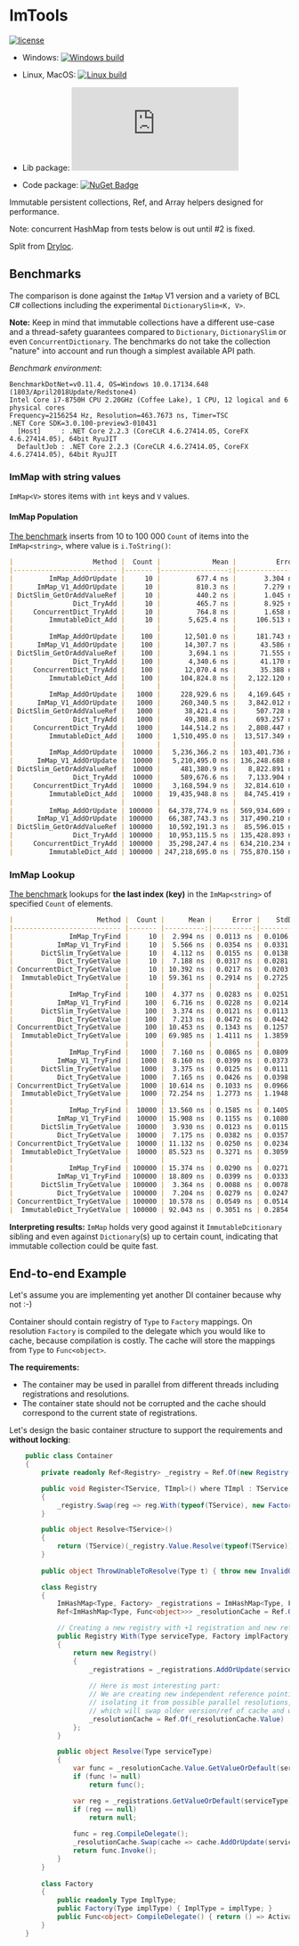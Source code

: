 # ImTools

[![license](https://img.shields.io/github/license/dadhi/ImTools.svg)](http://opensource.org/licenses/MIT)

- Windows: [![Windows build](https://ci.appveyor.com/api/projects/status/el9echuqfnl86u53?svg=true)](https://ci.appveyor.com/project/MaksimVolkau/imtools/branch/master)
- Linux, MacOS: [![Linux build](https://travis-ci.org/dadhi/ImTools.svg?branch=master)](https://travis-ci.org/dadhi/ImTools)

- Lib package: [![NuGet Badge](https://buildstats.info/nuget/ImTools.dll)](https://www.nuget.org/packages/ImTools.dll)
- Code package: [![NuGet Badge](https://buildstats.info/nuget/ImTools)](https://www.nuget.org/packages/ImTools)

Immutable persistent collections, Ref, and Array helpers designed for performance.

Note: concurrent HashMap from tests below is out until #2 is fixed.

Split from [DryIoc](https://github.com/dadhi/dryioc).


## Benchmarks

The comparison is done against the `ImMap` V1 version and a variety of BCL C# collections including the experimental `DictionarySlim<K, V>`.

__Note:__ Keep in mind that immutable collections have a different use-case and a thread-safety guarantees compared to 
`Dictionary`, `DictionarySlim` or even `ConcurrentDictionary`. The benchmarks do not take the collection "nature" into
account and run though a simplest available API path.

*Benchmark environment*:
```
BenchmarkDotNet=v0.11.4, OS=Windows 10.0.17134.648 (1803/April2018Update/Redstone4)
Intel Core i7-8750H CPU 2.20GHz (Coffee Lake), 1 CPU, 12 logical and 6 physical cores
Frequency=2156254 Hz, Resolution=463.7673 ns, Timer=TSC
.NET Core SDK=3.0.100-preview3-010431
  [Host]     : .NET Core 2.2.3 (CoreCLR 4.6.27414.05, CoreFX 4.6.27414.05), 64bit RyuJIT
  DefaultJob : .NET Core 2.2.3 (CoreCLR 4.6.27414.05, CoreFX 4.6.27414.05), 64bit RyuJIT
```


### ImMap with string values

`ImMap<V>` stores items with `int` keys and `V` values.

#### ImMap Population

[The benchmark](https://github.com/dadhi/ImTools/blob/master/playground/ImTools.Benchmarks/ImMapBenchmarks.cs) inserts from 10 to 100 000 `Count` of items into the `ImMap<string>`, 
where value is `i.ToString()`:

```md
|                    Method |  Count |             Mean |          Error |          StdDev |           Median | Ratio | RatioSD | Gen 0/1k Op | Gen 1/1k Op | Gen 2/1k Op | Allocated Memory/Op |
|-------------------------- |------- |-----------------:|---------------:|----------------:|-----------------:|------:|--------:|------------:|------------:|------------:|--------------------:|
|         ImMap_AddOrUpdate |     10 |         677.4 ns |       3.304 ns |       3.0910 ns |         677.0 ns |  1.00 |    0.00 |      0.4435 |           - |           - |             2.05 KB |
|      ImMap_V1_AddOrUpdate |     10 |         810.3 ns |       7.279 ns |       6.8085 ns |         807.9 ns |  1.20 |    0.01 |      0.5455 |           - |           - |             2.52 KB |
| DictSlim_GetOrAddValueRef |     10 |         440.2 ns |       1.045 ns |       0.9773 ns |         440.4 ns |  0.65 |    0.00 |      0.2437 |           - |           - |             1.13 KB |
|               Dict_TryAdd |     10 |         465.7 ns |       8.925 ns |      11.2878 ns |         470.2 ns |  0.68 |    0.02 |      0.2780 |           - |           - |             1.28 KB |
|     ConcurrentDict_TryAdd |     10 |         764.8 ns |       1.658 ns |       1.2941 ns |         765.0 ns |  1.13 |    0.01 |      0.3281 |           - |           - |             1.52 KB |
|         ImmutableDict_Add |     10 |       5,625.4 ns |     106.513 ns |      99.6319 ns |       5,672.8 ns |  8.30 |    0.14 |      0.6256 |           - |           - |             2.89 KB |
|                           |        |                  |                |                 |                  |       |         |             |             |             |                     |
|         ImMap_AddOrUpdate |    100 |      12,501.0 ns |     181.743 ns |     170.0026 ns |      12,517.9 ns |  1.00 |    0.00 |      7.9651 |           - |           - |            36.73 KB |
|      ImMap_V1_AddOrUpdate |    100 |      14,307.7 ns |      43.586 ns |      38.6381 ns |      14,301.3 ns |  1.15 |    0.01 |      9.4147 |           - |           - |            43.39 KB |
| DictSlim_GetOrAddValueRef |    100 |       3,694.1 ns |      71.555 ns |      79.5335 ns |       3,724.1 ns |  0.30 |    0.01 |      1.8311 |      0.0038 |           - |             8.45 KB |
|               Dict_TryAdd |    100 |       4,340.6 ns |      41.170 ns |      36.4957 ns |       4,348.1 ns |  0.35 |    0.01 |      2.8305 |           - |           - |            13.08 KB |
|     ConcurrentDict_TryAdd |    100 |      12,070.4 ns |      35.388 ns |      33.1017 ns |      12,070.1 ns |  0.97 |    0.01 |      4.8828 |      0.0153 |           - |            22.55 KB |
|         ImmutableDict_Add |    100 |     104,824.8 ns |   2,122.120 ns |   5,553.2191 ns |     106,168.5 ns |  7.89 |    0.81 |     10.6201 |           - |           - |            49.09 KB |
|                           |        |                  |                |                 |                  |       |         |             |             |             |                     |
|         ImMap_AddOrUpdate |   1000 |     228,929.6 ns |   4,169.645 ns |   3,900.2882 ns |     230,140.7 ns |  1.00 |    0.00 |    113.0371 |      0.2441 |           - |           521.94 KB |
|      ImMap_V1_AddOrUpdate |   1000 |     260,340.5 ns |   3,842.012 ns |   3,593.8209 ns |     260,879.7 ns |  1.14 |    0.03 |    127.9297 |      0.9766 |           - |           591.73 KB |
| DictSlim_GetOrAddValueRef |   1000 |      38,421.4 ns |     507.728 ns |     474.9295 ns |      38,580.0 ns |  0.17 |    0.00 |     15.5029 |      0.0610 |           - |            71.72 KB |
|               Dict_TryAdd |   1000 |      49,308.8 ns |     693.257 ns |     614.5539 ns |      49,280.4 ns |  0.22 |    0.00 |     28.2593 |      0.0610 |           - |           131.07 KB |
|     ConcurrentDict_TryAdd |   1000 |     144,514.2 ns |   2,808.447 ns |   2,489.6151 ns |     145,501.9 ns |  0.63 |    0.01 |     40.7715 |      9.5215 |           - |           200.83 KB |
|         ImmutableDict_Add |   1000 |   1,510,495.0 ns |  13,517.349 ns |  11,982.7778 ns |   1,509,123.8 ns |  6.61 |    0.10 |    150.3906 |           - |           - |           693.88 KB |
|                           |        |                  |                |                 |                  |       |         |             |             |             |                     |
|         ImMap_AddOrUpdate |  10000 |   5,236,366.2 ns | 103,401.736 ns | 151,564.9236 ns |   5,203,333.7 ns |  1.00 |    0.00 |   1117.1875 |    242.1875 |    109.3750 |          6879.88 KB |
|      ImMap_V1_AddOrUpdate |  10000 |   5,210,495.0 ns | 136,248.688 ns | 293,289.6752 ns |   5,077,546.9 ns |  1.02 |    0.09 |   1234.3750 |    226.5625 |    101.5625 |          7582.30 KB |
| DictSlim_GetOrAddValueRef |  10000 |     481,380.9 ns |   8,822.891 ns |   8,252.9382 ns |     477,200.6 ns |  0.09 |    0.00 |    125.0000 |    124.0234 |    124.0234 |          1023.47 KB |
|               Dict_TryAdd |  10000 |     589,676.6 ns |   7,133.904 ns |   6,673.0578 ns |     586,556.1 ns |  0.11 |    0.00 |    221.6797 |    221.6797 |    221.6797 |          1302.74 KB |
|     ConcurrentDict_TryAdd |  10000 |   3,168,594.9 ns |  32,814.610 ns |  30,694.8067 ns |   3,176,325.8 ns |  0.61 |    0.02 |    289.0625 |    128.9063 |     42.9688 |          1677.33 KB |
|         ImmutableDict_Add |  10000 |  19,435,948.8 ns |  84,745.419 ns |  79,270.9172 ns |  19,425,969.1 ns |  3.76 |    0.12 |   1468.7500 |    281.2500 |    125.0000 |           9124.5 KB |
|                           |        |                  |                |                 |                  |       |         |             |             |             |                     |
|         ImMap_AddOrUpdate | 100000 |  64,378,774.9 ns | 569,934.609 ns | 533,117.1868 ns |  64,337,391.3 ns |  1.00 |    0.00 |  14375.0000 |   2250.0000 |    625.0000 |         84472.50 KB |
|      ImMap_V1_AddOrUpdate | 100000 |  66,387,743.3 ns | 317,490.210 ns | 281,446.8012 ns |  66,266,405.8 ns |  1.03 |    0.01 |  15375.0000 |   2000.0000 |    500.0000 |         91502.90 KB |
| DictSlim_GetOrAddValueRef | 100000 |  10,592,191.3 ns |  85,596.015 ns |  71,476.5493 ns |  10,583,706.9 ns |  0.16 |    0.00 |   1234.3750 |    968.7500 |    734.3750 |          9019.38 KB |
|               Dict_TryAdd | 100000 |  10,953,115.5 ns | 135,428.893 ns | 126,680.2701 ns |  10,989,448.3 ns |  0.17 |    0.00 |   1125.0000 |    812.5000 |    609.3750 |         12152.85 KB |
|     ConcurrentDict_TryAdd | 100000 |  35,298,247.4 ns | 634,210.234 ns | 562,210.8529 ns |  35,136,630.4 ns |  0.55 |    0.01 |   2625.0000 |   1250.0000 |    500.0000 |         15486.84 KB |
|         ImmutableDict_Add | 100000 | 247,218,695.0 ns | 755,870.150 ns | 707,041.4069 ns | 247,280,231.9 ns |  3.84 |    0.03 |  19000.0000 |   2666.6667 |    666.6667 |        112113.42 KB |

```

### ImMap Lookup

[The benchmark](https://github.com/dadhi/ImTools/blob/master/playground/ImTools.Benchmarks/ImMapBenchmarks.cs) lookups for **the last index (key)** in the `ImMap<string>` 
of specified `Count` of elements.

```md
|                     Method |  Count |      Mean |     Error |    StdDev | Ratio | RatioSD | Gen 0/1k Op | Gen 1/1k Op | Gen 2/1k Op | Allocated Memory/Op |
|--------------------------- |------- |----------:|----------:|----------:|------:|--------:|------------:|------------:|------------:|--------------------:|
|              ImMap_TryFind |     10 |  2.994 ns | 0.0113 ns | 0.0106 ns |  1.00 |    0.00 |           - |           - |           - |                   - |
|           ImMap_V1_TryFind |     10 |  5.566 ns | 0.0354 ns | 0.0331 ns |  1.86 |    0.01 |           - |           - |           - |                   - |
|       DictSlim_TryGetValue |     10 |  4.112 ns | 0.0155 ns | 0.0138 ns |  1.37 |    0.01 |           - |           - |           - |                   - |
|           Dict_TryGetValue |     10 |  7.188 ns | 0.0317 ns | 0.0281 ns |  2.40 |    0.01 |           - |           - |           - |                   - |
| ConcurrentDict_TryGetValue |     10 | 10.392 ns | 0.0217 ns | 0.0203 ns |  3.47 |    0.01 |           - |           - |           - |                   - |
|  ImmutableDict_TryGetValue |     10 | 59.361 ns | 0.2914 ns | 0.2725 ns | 19.83 |    0.11 |           - |           - |           - |                   - |
|                            |        |           |           |           |       |         |             |             |             |                     |
|              ImMap_TryFind |    100 |  4.377 ns | 0.0283 ns | 0.0251 ns |  1.00 |    0.00 |           - |           - |           - |                   - |
|           ImMap_V1_TryFind |    100 |  6.716 ns | 0.0228 ns | 0.0214 ns |  1.53 |    0.01 |           - |           - |           - |                   - |
|       DictSlim_TryGetValue |    100 |  3.374 ns | 0.0121 ns | 0.0113 ns |  0.77 |    0.01 |           - |           - |           - |                   - |
|           Dict_TryGetValue |    100 |  7.213 ns | 0.0472 ns | 0.0442 ns |  1.65 |    0.01 |           - |           - |           - |                   - |
| ConcurrentDict_TryGetValue |    100 | 10.453 ns | 0.1343 ns | 0.1257 ns |  2.39 |    0.03 |           - |           - |           - |                   - |
|  ImmutableDict_TryGetValue |    100 | 69.985 ns | 1.4111 ns | 1.3859 ns | 15.96 |    0.29 |           - |           - |           - |                   - |
|                            |        |           |           |           |       |         |             |             |             |                     |
|              ImMap_TryFind |   1000 |  7.160 ns | 0.0865 ns | 0.0809 ns |  1.00 |    0.00 |           - |           - |           - |                   - |
|           ImMap_V1_TryFind |   1000 |  8.160 ns | 0.0399 ns | 0.0373 ns |  1.14 |    0.01 |           - |           - |           - |                   - |
|       DictSlim_TryGetValue |   1000 |  3.375 ns | 0.0125 ns | 0.0111 ns |  0.47 |    0.01 |           - |           - |           - |                   - |
|           Dict_TryGetValue |   1000 |  7.165 ns | 0.0426 ns | 0.0398 ns |  1.00 |    0.01 |           - |           - |           - |                   - |
| ConcurrentDict_TryGetValue |   1000 | 10.614 ns | 0.1033 ns | 0.0966 ns |  1.48 |    0.02 |           - |           - |           - |                   - |
|  ImmutableDict_TryGetValue |   1000 | 72.254 ns | 1.2773 ns | 1.1948 ns | 10.09 |    0.20 |           - |           - |           - |                   - |
|                            |        |           |           |           |       |         |             |             |             |                     |
|              ImMap_TryFind |  10000 | 13.560 ns | 0.1585 ns | 0.1405 ns |  1.00 |    0.00 |           - |           - |           - |                   - |
|           ImMap_V1_TryFind |  10000 | 15.908 ns | 0.1155 ns | 0.1080 ns |  1.17 |    0.01 |           - |           - |           - |                   - |
|       DictSlim_TryGetValue |  10000 |  3.930 ns | 0.0123 ns | 0.0115 ns |  0.29 |    0.00 |           - |           - |           - |                   - |
|           Dict_TryGetValue |  10000 |  7.175 ns | 0.0382 ns | 0.0357 ns |  0.53 |    0.01 |           - |           - |           - |                   - |
| ConcurrentDict_TryGetValue |  10000 | 11.132 ns | 0.0250 ns | 0.0234 ns |  0.82 |    0.01 |           - |           - |           - |                   - |
|  ImmutableDict_TryGetValue |  10000 | 85.523 ns | 0.3271 ns | 0.3059 ns |  6.31 |    0.07 |           - |           - |           - |                   - |
|                            |        |           |           |           |       |         |             |             |             |                     |
|              ImMap_TryFind | 100000 | 15.374 ns | 0.0290 ns | 0.0271 ns |  1.00 |    0.00 |           - |           - |           - |                   - |
|           ImMap_V1_TryFind | 100000 | 18.809 ns | 0.0399 ns | 0.0333 ns |  1.22 |    0.00 |           - |           - |           - |                   - |
|       DictSlim_TryGetValue | 100000 |  3.364 ns | 0.0088 ns | 0.0078 ns |  0.22 |    0.00 |           - |           - |           - |                   - |
|           Dict_TryGetValue | 100000 |  7.204 ns | 0.0279 ns | 0.0247 ns |  0.47 |    0.00 |           - |           - |           - |                   - |
| ConcurrentDict_TryGetValue | 100000 | 10.578 ns | 0.0549 ns | 0.0514 ns |  0.69 |    0.00 |           - |           - |           - |                   - |
|  ImmutableDict_TryGetValue | 100000 | 92.043 ns | 0.3051 ns | 0.2854 ns |  5.99 |    0.02 |           - |           - |           - |                   - |

```

**Interpreting results:** `ImMap` holds very good against it `ImmutableDcitionary` sibling and even against `Dictionary`(s) up to certain count, 
indicating that immutable collection could be quite fast.


## End-to-end Example

Let's assume you are implementing yet another DI container because why not :-)

Container should contain registry of `Type` to `Factory` mappings. 
On resolution `Factory` is compiled to the delegate which you would like to cache, because compilation is costly. 
The cache will store the mappings from `Type` to `Func<object>`.

__The requirements:__

- The container may be used in parallel from different threads including registrations and resolutions. 
- The container state should not be corrupted and the cache should correspond to the current state of registrations.

Let's design the basic container structure to support the requirements and __without locking__:

```cs
    public class Container
    {
        private readonly Ref<Registry> _registry = Ref.Of(new Registry());

        public void Register<TService, TImpl>() where TImpl : TService, new()
        {
            _registry.Swap(reg => reg.With(typeof(TService), new Factory(typeof(TImpl))));
        }

        public object Resolve<TService>()
        {
            return (TService)(_registry.Value.Resolve(typeof(TService)) ?? ThrowUnableToResolve(typeof(TService)));
        }
        
        public object ThrowUnableToResolve(Type t) { throw new InvalidOperationException("Unable to resolve: " + t); }

        class Registry 
        {
            ImHashMap<Type, Factory> _registrations = ImHashMap<Type, Factory>.Empty;
            Ref<ImHashMap<Type, Func<object>>> _resolutionCache = Ref.Of(ImHashMap<Type, Func<object>>.Empty);

            // Creating a new registry with +1 registration and new reference to cache value
            public Registry With(Type serviceType, Factory implFactory)
            {
                return new Registry() 
                {	
                    _registrations = _registrations.AddOrUpdate(serviceType, implFactory),
                        
                    // Here is most interesting part:
                    // We are creating new independent reference pointing to cache value,
                    // isolating it from possible parallel resolutions, 
                    // which will swap older version/ref of cache and won't touch the new one.
                    _resolutionCache = Ref.Of(_resolutionCache.Value)
                };
            }

            public object Resolve(Type serviceType)
            {
                var func = _resolutionCache.Value.GetValueOrDefault(serviceType);
                if (func != null)
                    return func();

                var reg = _registrations.GetValueOrDefault(serviceType);
                if (reg == null)
                    return null;
                
                func = reg.CompileDelegate();
                _resolutionCache.Swap(cache => cache.AddOrUpdate(serviceType, func));
                return func.Invoke();
            }
        }
        
        class Factory 
        {
            public readonly Type ImplType;
            public Factory(Type implType) { ImplType = implType; }
            public Func<object> CompileDelegate() { return () => Activator.CreateInstance(ImplType); }
        } 
    }
```

